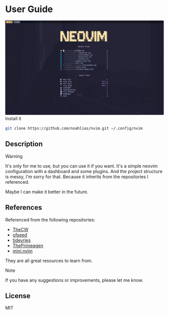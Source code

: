 
# User Guide

![](assets/dashboard_cat.png)
Install it

```bash
git clone https://github.com/noahlias/nvim.git ~/.config/nvim
```

## Description

> [!WARNING]
>It's only for me to use, but you can use it if you want.
It's a simple neovim configuration with a dashboard and some plugins.
And the project structure is messy, I'm sorry for that.
Because it inherits from the repositories I referenced.

Maybe I can make it better in the future.

## References

Referenced from the following repositories:

- [TheCW](https://github.com/theniceboy/nvim)
- [ofseed](https://github.com/ofseed/nvim/)
- [tjdevries](https://github.com/tjdevries/config_manager)
- [ThePrimeagen](https://github.com/ThePrimeagen/init.lua)
- [mini.nvim](https://github.com/echasnovski/mini.nvim)

They are all great resources to learn from.

> [!Note]
> If you have any suggestions or improvements, please let me know.

## License

MIT
